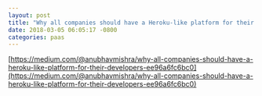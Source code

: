 ```yaml
---
layout: post
title: "Why all companies should have a Heroku-like platform for their developers"
date: 2018-03-05 06:05:17 -0800
categories: paas
---
```

[https://medium.com/@anubhavmishra/why-all-companies-should-have-a-heroku-like-platform-for-their-developers-ee96a6fc6bc0](https://medium.com/@anubhavmishra/why-all-companies-should-have-a-heroku-like-platform-for-their-developers-ee96a6fc6bc0)

